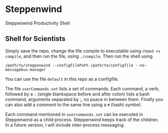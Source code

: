 # Steppenwind
Steppenwind Productivity Shell


## Shell for Scientists
Simply save the repo, change the file compile to executable using `chmod +x compile`, and then run the file, using `./compile`. Then run the shell using 

`/path/to/steppenwind --configFilePath /path/to/configfile --no-messagebus-manager`

You can use the file `default` in this repo as a configfile.

The file `userCommands.set` lists a set of commands. Each command, a verb, followed by a ` : ` (single blankspace before and after colon) lists a bash command, arguments separated by ;, no psace in between them. Finally you can also add a comment to the same line using a `#` (hash) symbol.

Each command mentioned in `usercommands.set` can be executed in Steppenwind as a child process. Steppenwind keeps track of the children. In a future version, I will include inter-process messaging. 
